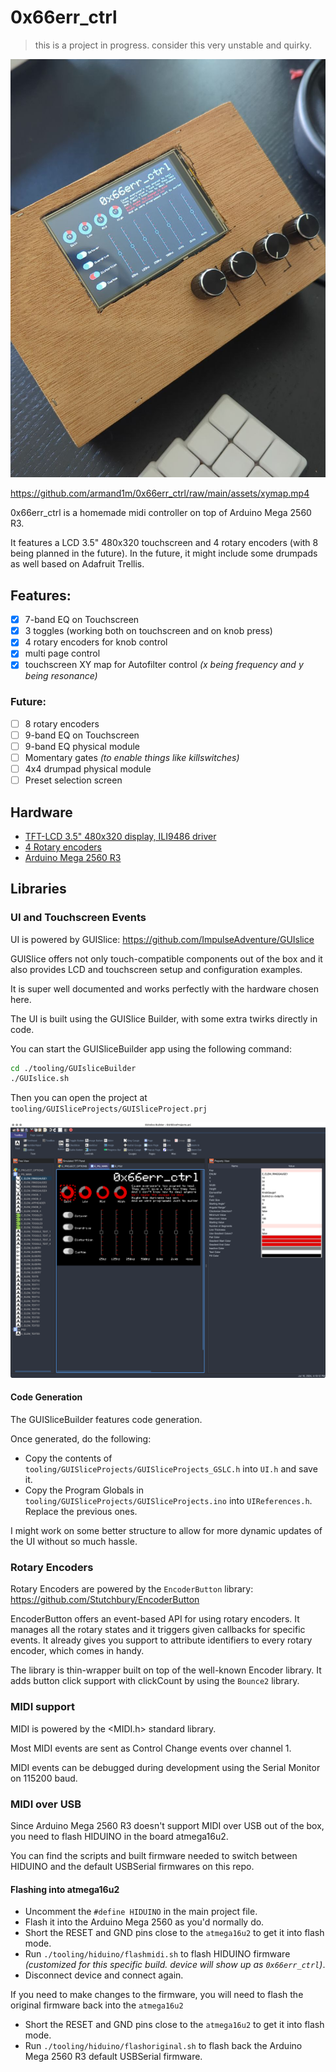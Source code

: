 # 0x66err_ctrl

> this is a project in progress. consider this very unstable and quirky.

![Initial prototype](https://github.com/armand1m/0x66err_ctrl/blob/main/assets/ctrl.jpeg)

https://github.com/armand1m/0x66err_ctrl/raw/main/assets/xymap.mp4

0x66err_ctrl is a homemade midi controller on top of Arduino Mega 2560 R3.

It features a LCD 3.5" 480x320 touchscreen and 4 rotary encoders (with 8 being planned in the future).
In the future, it might include some drumpads as well based on Adafruit Trellis.

## Features:

- [x] 7-band EQ on Touchscreen
- [x] 3 toggles (working both on touchscreen and on knob press)
- [x] 4 rotary encoders for knob control 
- [x] multi page control
- [x] touchscreen XY map for Autofilter control _(x being frequency and y being resonance)_

### Future:

- [ ] 8 rotary encoders
- [ ] 9-band EQ on Touchscreen
- [ ] 9-band EQ physical module
- [ ] Momentary gates _(to enable things like killswitches)_
- [ ] 4x4 drumpad physical module
- [ ] Preset selection screen

## Hardware

- [TFT-LCD 3.5" 480x320 display, ILI9486 driver](https://www.amazon.nl/dp/B07Y6179LG)
- [4 Rotary encoders](https://www.amazon.nl/WayinTop-Roterende-Encoder-Module-Drukknop/dp/B07T3672VK)
- [Arduino Mega 2560 R3](https://store.arduino.cc/products/arduino-mega-2560-rev3)

## Libraries

### UI and Touchscreen Events

UI is powered by GUISlice: https://github.com/ImpulseAdventure/GUIslice

GUISlice offers not only touch-compatible components out of the box
and it also provides LCD and touchscreen setup and configuration examples.

It is super well documented and works perfectly with the hardware chosen here.

The UI is built using the GUISlice Builder, with some extra twirks directly in code.

You can start the GUISliceBuilder app using the following command:

```sh
cd ./tooling/GUIsliceBuilder
./GUIslice.sh
```

Then you can open the project at `tooling/GUISliceProjects/GUISliceProject.prj`

![Project](https://github.com/armand1m/0x66err_ctrl/blob/main/assets/uiproject.png)

#### Code Generation

The GUISliceBuilder features code generation.

Once generated, do the following:

- Copy the contents of `tooling/GUISliceProjects/GUISliceProjects_GSLC.h` into `UI.h` and save it.
- Copy the Program Globals in `tooling/GUISliceProjects/GUISliceProjects.ino` into `UIReferences.h`. Replace the previous ones.

I might work on some better structure to allow for more dynamic updates of the UI without so much hassle.

### Rotary Encoders

Rotary Encoders are powered by the `EncoderButton` library: https://github.com/Stutchbury/EncoderButton

EncoderButton offers an event-based API for using rotary encoders. It manages all the rotary states and it triggers given callbacks for specific events.
It already gives you support to attribute identifiers to every rotary encoder, which comes in handy.

The library is thin-wrapper built on top of the well-known Encoder library.
It adds button click support with clickCount by using the `Bounce2` library.

### MIDI support

MIDI is powered by the <MIDI.h> standard library.

Most MIDI events are sent as Control Change events over channel 1.

MIDI events can be debugged during development using the Serial Monitor on 115200 baud.

### MIDI over USB

Since Arduino Mega 2560 R3 doesn't support MIDI over USB out of the box, you need to flash HIDUINO in the board atmega16u2.

You can find the scripts and built firmware needed to switch between HIDUINO and the default USBSerial firmwares on this repo.

#### Flashing into atmega16u2

- Uncomment the `#define HIDUINO` in the main project file.
- Flash it into the Arduino Mega 2560 as you'd normally do.
- Short the RESET and GND pins close to the `atmega16u2` to get it into flash mode.
- Run `./tooling/hiduino/flashmidi.sh` to flash HIDUINO firmware _(customized for this specific build. device will show up as `0x66err_ctrl`)_.
- Disconnect device and connect again.

If you need to make changes to the firmware, you will need to flash the original firmware back into the `atmega16u2`

- Short the RESET and GND pins close to the `atmega16u2` to get it into flash mode.
- Run `./tooling/hiduino/flashoriginal.sh` to flash back the Arduino Mega 2560 R3 default USBSerial firmware.
